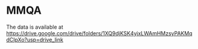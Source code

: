 # MMQA

The data is available at https://drive.google.com/drive/folders/1XQ9djKSK4yjxLWAmHMzsyPAKMqdCIpXo?usp=drive_link
